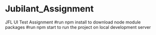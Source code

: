 # Jubilant_Assignment
JFL UI Test Assignment
#run npm install to download node module packages
#run npm start to run the project on local development server
